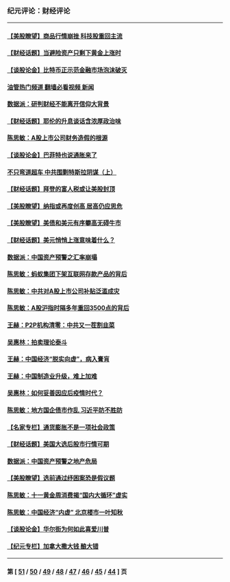### 纪元评论：财经评论
---
#### [【美股瞭望】商品行情崩挫 科技股重回主流](../../pages/nsc1026/n13029798.md?07070330) 
#### [【财经话题】当避险资产只剩下黄金上涨时](../../pages/nsc1026/n12975626.md?07070330) 
#### [【谈股论金】比特币正示范金融市场泡沫破灭](../../pages/nsc1026/n12961769.md?07070330) 
#### [油管热门频道 翻墙必看视频 新闻](ok?07070330)
#### [数据派：研判财经不能离开信仰大背景](../../pages/nsc1026/n12932684.md?07070330) 
#### [【财经话题】耶伦的升息谈话含浓厚政治味](../../pages/nsc1026/n12927299.md?07070330) 
#### [陈思敏：A股上市公司财务造假的根源](../../pages/nsc1026/n11229323.md?07070330) 
#### [【谈股论金】巴菲特也说通胀来了](../../pages/nsc1026/n12922463.md?07070330) 
#### [不只弯道超车 中共围剿特斯拉阴谋（上）](../../pages/nsc1026/n12919595.md?07070330) 
#### [【财经话题】拜登的富人税或让美股封顶](../../pages/nsc1026/n12899125.md?07070330) 
#### [【美股瞭望】纳指或再度创高 居高仍应思危](../../pages/nsc1026/n12878350.md?07070330) 
#### [【美股瞭望】美债和美元有序攀高无碍牛市](../../pages/nsc1026/n12844459.md?07070330) 
#### [【财经话题】美元悄悄上涨意味着什么？](../../pages/nsc1026/n12798222.md?07070330) 
#### [数据派：中国资产预警之汇率崩塌](../../pages/nsc1026/n12774242.md?07070330) 
#### [陈思敏：蚂蚁集团下架互联网存款产品的背后](../../pages/nsc1026/n12719862.md?07070330) 
#### [陈思敏：中共对A股上市公司补贴泛滥成灾](../../pages/nsc1026/n12713263.md?07070330) 
#### [陈思敏：A股沪指时隔多年重回3500点的背后](../../pages/nsc1026/n12675538.md?07070330) 
#### [王赫：P2P机构清零：中共又一茬割韭菜](../../pages/nsc1026/n12614544.md?07070330) 
#### [吴惠林：拍卖理论泰斗](../../pages/nsc1026/n12591360.md?07070330) 
#### [王赫：中国经济“脱实向虚”，病入膏肓](../../pages/nsc1026/n12564946.md?07070330) 
#### [王赫：中国制造业升级，难上加难](../../pages/nsc1026/n12559461.md?07070330) 
#### [吴惠林：如何妥善因应后疫情时代？](../../pages/nsc1026/n12553885.md?07070330) 
#### [陈思敏：地方国企债市作乱 习近平防不胜防](../../pages/nsc1026/n12553384.md?07070330) 
#### [【名家专栏】通货膨胀不是一项社会政策](../../pages/nsc1026/n12528711.md?07070330) 
#### [【财经话题】美国大选后股市行情可期](../../pages/nsc1026/n12514949.md?07070330) 
#### [数据派：中国资产预警之地产危局](../../pages/nsc1026/n12490884.md?07070330) 
#### [【美股瞭望】选前通过纾困案恐是假议题](../../pages/nsc1026/n12487724.md?07070330) 
#### [陈思敏：十一黄金周消费揭“国内大循环”虚实](../../pages/nsc1026/n12468798.md?07070330) 
#### [陈思敏：中国经济“内虚” 北京楼市一叶知秋](../../pages/nsc1026/n12464918.md?07070330) 
#### [【谈股论金】华尔街为何如此喜爱川普](../../pages/nsc1026/n12460691.md?07070330) 
#### [【纪元专栏】加拿大撒大钱 酿大错](../../pages/nsc1026/n12406564.md?07070330) 

---
#### 第 [ [51](./51.md?07070330) / [50](./50.md?07070330) / [49](./49.md?07070330) / [48](./48.md?07070330) / [47](./47.md?07070330) / [46](./46.md?07070330) / [45](./45.md?07070330) / [44](./44.md?07070330) ] 页
